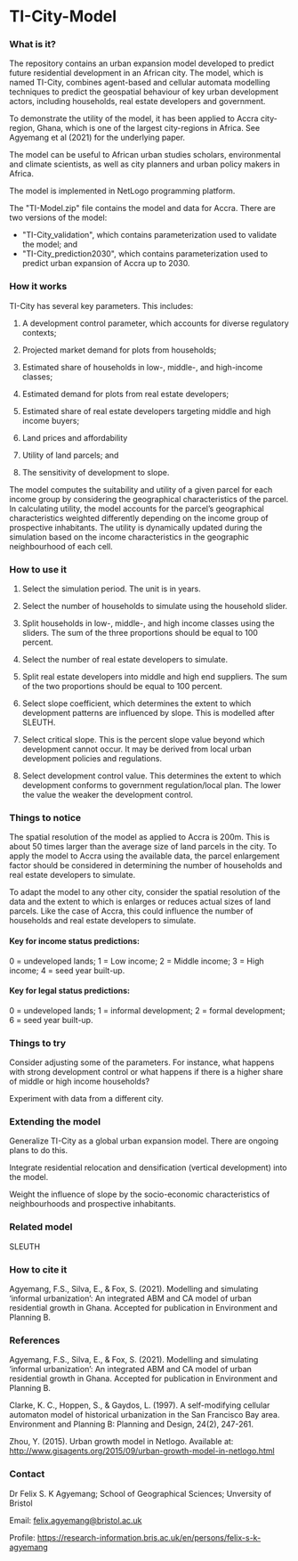 # TI-City-Model


### What is it?
The repository contains an urban expansion model developed to predict future residential development in an African city.
The model, which is named TI-City, combines agent-based and cellular automata modelling techniques to predict the geospatial behaviour of key urban development actors, including households, real estate developers and government.

To demonstrate the utility of the model, it has been applied to Accra city-region, Ghana, which is one of the largest city-regions in Africa. See Agyemang et al (2021) for the underlying paper.

The model can be useful to African urban studies scholars, environmental and climate scientists, as well as city planners and urban policy makers in Africa.

The model is implemented in NetLogo programming platform.

The "TI-Model.zip" file contains the model and data for Accra. There are two versions of the model:
- "TI-City_validation", which contains parameterization used to validate the model; and
- "TI-City_prediction2030", which contains parameterization used to predict urban expansion of Accra up to 2030.


### How it works

TI-City has several key parameters. This includes:
 
1. A development control parameter, which accounts for diverse regulatory contexts;

2. Projected market demand for plots from households; 

3. Estimated share of households in low-, middle-, and high-income classes; 

4. Estimated demand for plots from real estate developers; 

5. Estimated share of real estate developers targeting middle and high income buyers; 

6. Land prices and affordability
 
7. Utility of land parcels; and 

8. The sensitivity of development to slope. 

The model computes the suitability and utility of a given parcel for each income group by considering the geographical characteristics of the parcel. In calculating utility, the model accounts for the parcel’s geographical characteristics weighted differently depending on the income group of prospective inhabitants. The utility is dynamically updated during the simulation based on the income characteristics in the geographic neighbourhood of each cell.
 

### How to use it

1. Select the simulation period. The unit is in years.

2. Select the number of households to simulate using the household slider.

3. Split households in low-, middle-, and high income classes using the sliders. The sum of the three proportions should be equal to 100 percent.

4. Select the number of real estate developers to simulate.

5. Split real estate developers into middle and high end suppliers. The sum of the two proportions should be equal to 100 percent.

6. Select slope coefficient, which determines the extent to which development patterns are influenced by slope. This is modelled after SLEUTH.

7. Select critical slope. This is the percent slope value beyond which development cannot occur. It may be derived from local urban development policies and regulations.

8. Select development control value. This determines the extent to which development conforms to government regulation/local plan. The lower the value the weaker the development control.


### Things to notice

The spatial resolution of the model as applied to Accra is 200m. This is about 50 times larger than the average size of land parcels in the city. To apply the model to Accra using the available data, the parcel enlargement factor should be considered in determining the number of households and real estate developers to simulate.

To adapt the model to any other city, consider the spatial resolution of the data and the extent to which is enlarges or reduces actual sizes of land parcels. Like the case of Accra, this could influence the number of households and real estate developers to simulate.


#### Key for income status predictions:
0 = undeveloped lands;
1 = Low income;
2 = Middle income;
3 = High income;
4 = seed year built-up.


#### Key for legal status predictions:
0 = undeveloped lands;
1 = informal development;
2 = formal development;
6 = seed year built-up. 


### Things to try

Consider adjusting some of the parameters. For instance, what happens with strong development control or what happens if there is a higher share of middle or high income households?

Experiment with data from a different city.


### Extending the model

Generalize TI-City as a global urban expansion model. There are ongoing plans to do this.

Integrate residential relocation and densification (vertical development) into the model.

Weight the influence of slope by the socio-economic characteristics of neighbourhoods and prospective inhabitants.


### Related model

SLEUTH


### How to cite it

Agyemang, F.S., Silva, E., & Fox, S. (2021). Modelling and simulating ‘informal urbanization’: An integrated ABM and CA model of urban residential growth in Ghana. Accepted for publication in Environment and Planning B.


### References

Agyemang, F.S., Silva, E., & Fox, S. (2021). Modelling and simulating ‘informal urbanization’: An integrated ABM and CA model of urban residential growth in Ghana. Accepted for publication in Environment and Planning B.

Clarke, K. C., Hoppen, S., & Gaydos, L. (1997). A self-modifying cellular automaton model of historical urbanization in the San Francisco Bay area. Environment and Planning B: Planning and Design, 24(2), 247-261.

Zhou, Y. (2015). Urban growth model in Netlogo. Available at: http://www.gisagents.org/2015/09/urban-growth-model-in-netlogo.html

### Contact


Dr Felix S. K Agyemang; School of Geographical Sciences; Unversity of Bristol

Email: felix.agyemang@bristol.ac.uk

Profile: https://research-information.bris.ac.uk/en/persons/felix-s-k-agyemang
